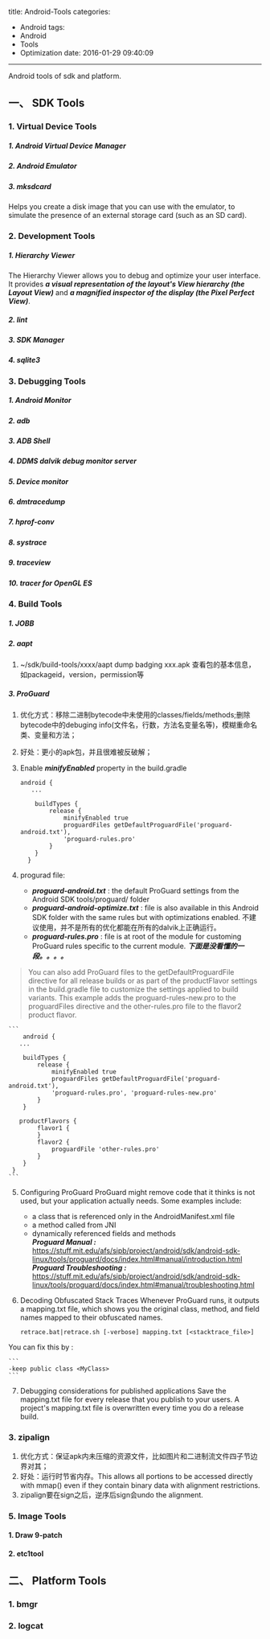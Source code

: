 title: Android-Tools
categories:
  - Android
tags:
  - Android
  - Tools
  - Optimization
date: 2016-01-29 09:40:09
---
Android tools of sdk and platform.

## 一、 SDK Tools
### 1. Virtual Device Tools
##### 1. Android Virtual Device Manager
##### 2. Android Emulator
##### 3. mksdcard    
Helps you create a disk image that you can use with the emulator, to simulate the presence of an external storage card (such as an SD card).

### 2. Development Tools

##### 1. Hierarchy Viewer

The Hierarchy Viewer allows you to debug and optimize your user interface. It provides ***a visual representation of the layout's View hierarchy (the Layout View)*** and ***a magnified inspector of the display (the Pixel Perfect View)***. 

##### 2. lint
##### 3. SDK Manager
##### 4. sqlite3


### 3. Debugging Tools

##### 1. Android Monitor
##### 2. adb
##### 3. ADB Shell
##### 4. DDMS dalvik debug monitor server
##### 5. Device monitor
##### 6. dmtracedump
##### 7. hprof-conv
##### 8. systrace
##### 9. traceview
##### 10. tracer for OpenGL ES


### 4. Build Tools

##### 1. JOBB
##### 2. aapt

1. ~/sdk/build-tools/xxxx/aapt dump badging xxx.apk 查看包的基本信息，如packageid，version，permission等

##### 3. ProGuard

1. 优化方式：移除二进制bytecode中未使用的classes/fields/methods;删除bytecode中的debuging info(文件名，行数，方法名变量名等)，模糊重命名类、变量和方法；
2. 好处：更小的apk包，并且很难被反破解；
3. Enable ***minifyEnabled*** property in the build.gradle
 
    ```
    android {
       ...
     
        buildTypes {
            release {
                minifyEnabled true
                proguardFiles getDefaultProguardFile('proguard-android.txt'),
                'proguard-rules.pro'
            }
        }
      }
    ```

4. progurad file:

	* ***proguard-android.txt*** : the default ProGuard settings from the Android SDK tools/proguard/ folder
	* ***proguard-android-optimize.txt*** : file is also available in this Android SDK folder with the same rules but with optimizations enabled. 不建议使用，并不是所有的优化都能在所有的dalvik上正确运行。
	* ***proguard-rules.pro*** : file is at root of the module for customing ProGuard rules specific to the current module. 
***下面是没看懂的一段。。。。***
> You can also add ProGuard files to the getDefaultProguardFile directive for all release builds or as part of the productFlavor settings in the build.gradle file to customize the settings applied to build variants. This example adds the proguard-rules-new.pro to the proguardFiles directive and the other-rules.pro file to the flavor2 product flavor. 

    ```
        android {
       ...
     
        buildTypes {
            release {
                minifyEnabled true
                proguardFiles getDefaultProguardFile('proguard-android.txt'),
                'proguard-rules.pro', 'proguard-rules-new.pro'
            }
        }
     
       productFlavors {
            flavor1 {
            }
            flavor2 {
                proguardFile 'other-rules.pro'
            }
        }
     }
    ```

5. Configuring ProGuard
ProGuard might remove code that it thinks is not used, but your application actually needs. Some examples include:
	* a class that is referenced only in the AndroidManifest.xml file
	* a method called from JNI
	* dynamically referenced fields and methods    
***Proguard Manual :*** https://stuff.mit.edu/afs/sipb/project/android/sdk/android-sdk-linux/tools/proguard/docs/index.html#manual/introduction.html    
***Proguard Troubleshooting :*** https://stuff.mit.edu/afs/sipb/project/android/sdk/android-sdk-linux/tools/proguard/docs/index.html#manual/troubleshooting.html    

6. Decoding Obfuscated Stack Traces
Whenever ProGuard runs, it outputs a mapping.txt file, which shows you the original class, method, and field names mapped to their obfuscated names.

	```
	retrace.bat|retrace.sh [-verbose] mapping.txt [<stacktrace_file>]
	```
You can fix this by :

	```
	-keep public class <MyClass>
	```
	
7. Debugging considerations for published applications
Save the mapping.txt file for every release that you publish to your users. A project's mapping.txt file is overwritten every time you do a release build.


### 3. zipalign

1. 优化方式：保证apk内未压缩的资源文件，比如图片和二进制流文件四子节边界对其；
2. 好处：运行时节省内存。This allows all portions to be accessed directly with mmap() even if they contain binary data with alignment restrictions.
3. zipalign要在sign之后，逆序后sign会undo the alignment.
	
### 5. Image Tools

#### 1. Draw 9-patch
#### 2. etc1tool

## 二、 Platform Tools

### 1. bmgr
### 2. logcat